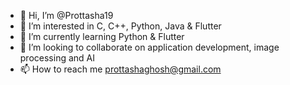 - 👋 Hi, I’m @Prottasha19
- 👀 I’m interested in C, C++, Python, Java & Flutter 
- 🌱 I’m currently learning Python & Flutter
- 💞️ I’m looking to collaborate on application development, image processing and AI
- 📫 How to reach me prottashaghosh@gmail.com

<!---
Prottasha19/Prottasha19 is a ✨ special ✨ repository because its `README.md` (this file) appears on your GitHub profile.
You can click the Preview link to take a look at your changes.
--->
